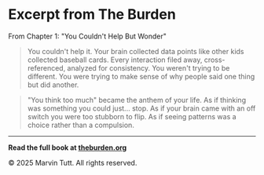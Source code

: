# Excerpt from The Burden

From Chapter 1: "You Couldn't Help But Wonder"

> You couldn't help it. Your brain collected data points like other kids collected baseball cards. Every interaction filed away, cross-referenced, analyzed for consistency. You weren't trying to be different. You were trying to make sense of why people said one thing but did another.

> "You think too much" became the anthem of your life. As if thinking was something you could just... stop. As if your brain came with an off switch you were too stubborn to flip. As if seeing patterns was a choice rather than a compulsion.

---

**Read the full book at [theburden.org](https://theburden.org)**

© 2025 Marvin Tutt. All rights reserved.